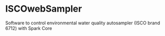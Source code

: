 # ISCOwebSampler
Software to control environmental water quality autosampler (ISCO brand 6712) with Spark Core 
